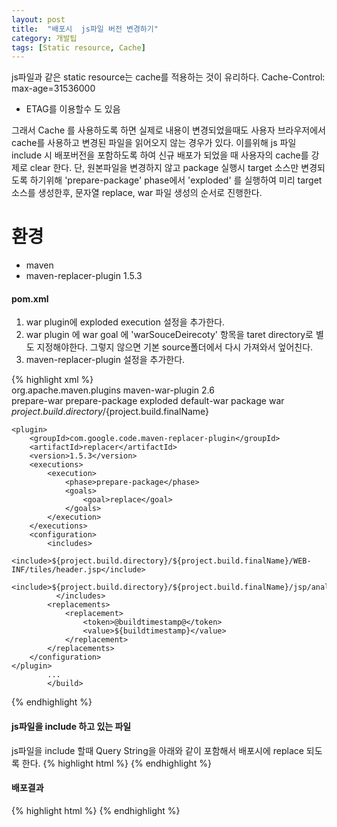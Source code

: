 ```yaml
---
layout: post
title:  "배포시  js파일 버전 변경하기"
category: 개발팁
tags: [Static resource, Cache]
---
```

js파일과 같은 static resource는 cache를 적용하는 것이 유리하다.
Cache-Control: max-age=31536000‬

* ETAG를 이용할수 도 있음

그래서 Cache 를 사용하도록 하면 실제로 내용이 변경되었을때도 사용자 브라우저에서 cache를 사용하고 변경된 파일을 읽어오지 않는 경우가 있다.
이를위해  js 파일 include 시 배포버전을 포함하도록 하여 신규 배포가 되었을 때 사용자의  cache를  강제로 clear 한다.
단, 원본파일을 변경하지 않고  package 실행시 target 소스만 변경되도록 하기위해  'prepare-package' phase에서  'exploded'  를 실행하여 미리  target 소스를 생성한후, 문자열 replace,  war 파일 생성의 순서로 진행한다.


# 환경
* maven
* maven-replacer-plugin 1.5.3

####  pom.xml
1.  war  plugin에  exploded execution 설정을 추가한다.
2.  war plugin 에  war  goal 에 'warSouceDeirecoty' 항목을 taret directory로 별도 지정해야한다. 그렇지 않으면 기본 source폴더에서 다시 가져와서 엎어친다.
3. maven-replacer-plugin 설정을 추가한다.

 {% highlight xml %}
<build>        	
	<plugin>
		<groupId>org.apache.maven.plugins</groupId>
		<artifactId>maven-war-plugin</artifactId>
		 <version>2.6</version>
		<executions>
				<execution>			       
	            <id>prepare-war</id>
	            <phase>prepare-package</phase>
	            <goals>
	                <goal>exploded</goal>
	            </goals>
	     </execution>
	    <execution>
	           <id>default-war</id>
	           <phase>package</phase>
	           <goals>
	               <goal>war</goal>
	           </goals>
	           <configuration>
	               <warSourceDirectory>${project.build.directory}/${project.build.finalName}</warSourceDirectory>
	           </configuration>
	       </execution>
	    </executions>
	</plugin>
			
	<plugin>
	    <groupId>com.google.code.maven-replacer-plugin</groupId>
	    <artifactId>replacer</artifactId>
	    <version>1.5.3</version>
	    <executions>
	        <execution>
	            <phase>prepare-package</phase>
	            <goals>
	                <goal>replace</goal>
	            </goals>
	        </execution>
	    </executions>
	    <configuration>
	        <includes>
	            <include>${project.build.directory}/${project.build.finalName}/WEB-INF/tiles/header.jsp</include>
	            <include>${project.build.directory}/${project.build.finalName}/jsp/analysis/currentStatus.jsp</include>
	          </includes>
	        <replacements>
	            <replacement>
	                <token>@buildtimestamp@</token>
	                <value>${buildtimestamp}</value>
	            </replacement>
	        </replacements>
	    </configuration>
	</plugin>
			...
			</build>
{% endhighlight %}
	
#### js파일을 include 하고 있는 파일
js파일을 include 할때 Query String을 아래와 같이 포함해서 배포시에 replace 되도록 한다.
{% highlight html %}
	<script src="/js/common.js?v=@buildtimestamp@"></script>
{% endhighlight %}
  
#### 배포결과
{% highlight html %}
	<script src="/js/common.js?v=20170201061416"></script>
{% endhighlight %}	 
